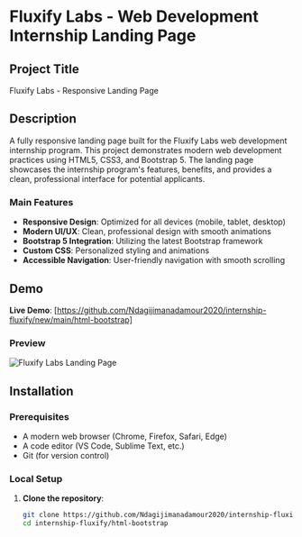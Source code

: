 # Fluxify Labs - Web Development Internship Landing Page

## Project Title
Fluxify Labs - Responsive Landing Page

## Description
A fully responsive landing page built for the Fluxify Labs web development internship program. This project demonstrates modern web development practices using HTML5, CSS3, and Bootstrap 5. The landing page showcases the internship program's features, benefits, and provides a clean, professional interface for potential applicants.

### Main Features
- **Responsive Design**: Optimized for all devices (mobile, tablet, desktop)
- **Modern UI/UX**: Clean, professional design with smooth animations
- **Bootstrap 5 Integration**: Utilizing the latest Bootstrap framework
- **Custom CSS**: Personalized styling and animations
- **Accessible Navigation**: User-friendly navigation with smooth scrolling

## Demo
**Live Demo**: [https://github.com/Ndagijimanadamour2020/internship-fluxify/new/main/html-bootstrap]
### Preview
![Fluxify Labs Landing Page](preview-screenshot.png)

## Installation

### Prerequisites
- A modern web browser (Chrome, Firefox, Safari, Edge)
- A code editor (VS Code, Sublime Text, etc.)
- Git (for version control)

### Local Setup
1. **Clone the repository**:
   ```bash
   git clone https://github.com/Ndagijimanadamour2020/internship-fluxify/new/main/html-bootstrap
   cd internship-fluxify/html-bootstrap
